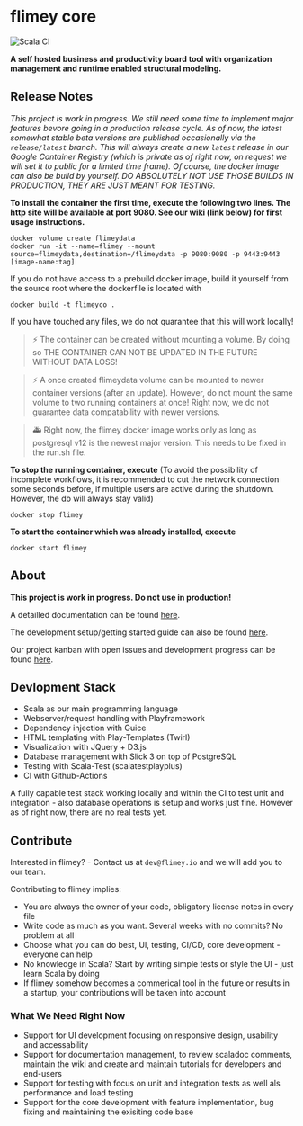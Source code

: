 # flimey core

![Scala CI](https://github.com/flimeyio/flimey-core/workflows/Scala%20CI/badge.svg)

**A self hosted business and productivity board tool with organization management and runtime enabled structural modeling.**

## Release Notes

*This project is work in progress. We still need some time to implement major features bevore going in a production release cycle. As of now, the latest somewhat stable beta versions are published occasionally via the ``release/latest`` branch. This will always create a new ``latest`` release in our Google Container Registry (which is private as of right now, on request we will set it to public for a limited time frame). Of course, the docker image can also be build by yourself. DO ABSOLUTELY NOT USE THOSE BUILDS IN PRODUCTION, THEY ARE JUST MEANT FOR TESTING.*

**To install the container the first time, execute the following two lines. The http site will be available at port 9080. See our wiki (link below) for first usage instructions.**

```
docker volume create flimeydata
docker run -it --name=flimey --mount source=flimeydata,destination=/flimeydata -p 9080:9080 -p 9443:9443 [image-name:tag]
```

If you do not have access to a prebuild docker image, build it yourself from the source root where the dockerfile is located with
```
docker build -t flimeyco .
```
If you have touched any files, we do not quarantee that this will work locally!

> ⚡ The container can be created without mounting a volume. By doing so THE CONTAINER CAN NOT BE UPDATED IN THE FUTURE WITHOUT DATA LOSS!

> ⚡ A once created flimeydata volume can be mounted to newer container versions (after an update).
However, do not mount the same volume to two running containers at once! Right now, we do not guarantee data compatability with newer versions.

> 🚑 Right now, the flimey docker image works only as long as postgresql v12 is the newest major version. This needs to be fixed in the
run.sh file.

**To stop the running container, execute**
(To avoid the possibility of incomplete workflows, it is recommended to cut the network connection
some seconds before, if multiple users are active during the shutdown. However, the db will always stay valid)

``docker stop flimey``


**To start the container which was already installed, execute**

``docker start flimey``


## About

**This project is work in progress. Do not use in production!**

A detailled documentation can be found [here](https://github.com/flimeyio/flimey-core/wiki).

The development setup/getting started guide can also be found [here](https://github.com/flimeyio/flimey-core/wiki/System-Setup).

Our project kanban with open issues and development progress can be found [here](https://github.com/flimeyio/flimey-core/projects/1).

## Devlopment Stack

* Scala as our main programming language
* Webserver/request handling with Playframework
* Dependency injection with Guice
* HTML templating with Play-Templates (Twirl)
* Visualization with JQuery + D3.js
* Database management with Slick 3 on top of PostgreSQL
* Testing with Scala-Test (scalatestplayplus)
* CI with Github-Actions

A fully capable test stack working locally and within the CI to test unit and integration - also database operations is setup and works just fine. However as of right now, there are no real tests yet.

## Contribute

Interested in flimey? - Contact us at ``dev@flimey.io`` and we will add you to our team.

Contributing to flimey implies:

* You are always the owner of your code, obligatory license notes in every file
* Write code as much as you want. Several weeks with no commits? No problem at all
* Choose what you can do best, UI, testing, CI/CD, core development - everyone can help
* No knowledge in Scala? Start by writing simple tests or style the UI - just learn Scala by doing
* If flimey somehow becomes a commerical tool in the future or results in a startup, your contributions will be taken into account

### What We Need Right Now

* Support for UI development focusing on responsive design, usability and accessability
* Support for documentation management, to review scaladoc comments, maintain the wiki and create and maintain tutorials for developers and end-users
* Support for testing with focus on unit and integration tests as well als performance and load testing
* Support for the core development with feature implementation, bug fixing and maintaining the exisiting code base
